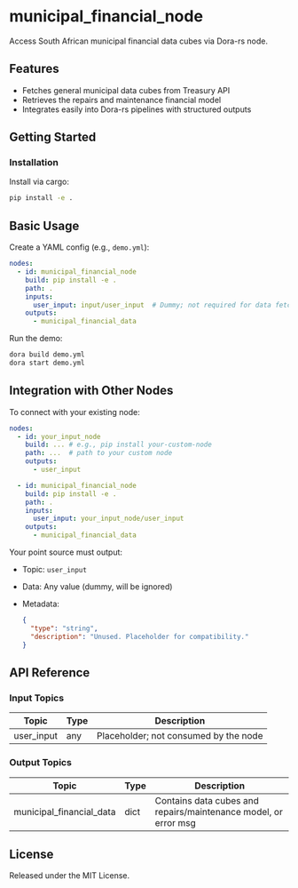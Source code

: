 # municipal_financial_node

Access South African municipal financial data cubes via Dora-rs node.

## Features
- Fetches general municipal data cubes from Treasury API
- Retrieves the repairs and maintenance financial model
- Integrates easily into Dora-rs pipelines with structured outputs

## Getting Started

### Installation
Install via cargo:
```bash
pip install -e .
````

## Basic Usage

Create a YAML config (e.g., `demo.yml`):

```yaml
nodes:
  - id: municipal_financial_node
    build: pip install -e .
    path: .
    inputs:
      user_input: input/user_input  # Dummy; not required for data fetch
    outputs:
      - municipal_financial_data
```

Run the demo:

```bash
dora build demo.yml
dora start demo.yml
```


## Integration with Other Nodes

To connect with your existing node:

```yaml
nodes:
  - id: your_input_node
    build: ... # e.g., pip install your-custom-node
    path: ...  # path to your custom node
    outputs:
      - user_input

  - id: municipal_financial_node
    build: pip install -e .
    path: .
    inputs:
      user_input: your_input_node/user_input
    outputs:
      - municipal_financial_data
```

Your point source must output:

* Topic: `user_input`
* Data: Any value (dummy, will be ignored)
* Metadata:

  ```json
  {
    "type": "string",
    "description": "Unused. Placeholder for compatibility."
  }
  ```

## API Reference

### Input Topics

| Topic       | Type   | Description   |
| ----------- | ------ | ------------- |
| user_input  | any    | Placeholder; not consumed by the node |

### Output Topics

| Topic                    | Type   | Description                                                    |
| ------------------------ | ------ | -------------------------------------------------------------- |
| municipal_financial_data | dict   | Contains data cubes and repairs/maintenance model, or error msg |


## License

Released under the MIT License.
